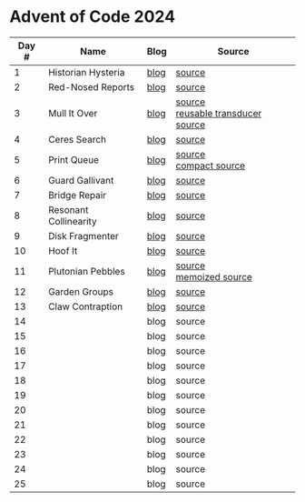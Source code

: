 # Advent of Code 2024

| Day # | Name                  | Blog                  | Source                                                                                                                     |
|-------|-----------------------|-----------------------|----------------------------------------------------------------------------------------------------------------------------|
| 1     | Historian Hysteria    | [blog](docs/day01.md) | [source](src/advent_2024_clojure/day01.clj)                                                                                |
| 2     | Red-Nosed Reports     | [blog](docs/day02.md) | [source](src/advent_2024_clojure/day02.clj)                                                                                |
| 3     | Mull It Over          | [blog](docs/day03.md) | [source](src/advent_2024_clojure/day03.clj)<br/>[reusable transducer source](src/advent_2024_clojure/day03_transducer.clj) |
| 4     | Ceres Search          | [blog](docs/day04.md) | [source](src/advent_2024_clojure/day04.clj)                                                                                |
| 5     | Print Queue           | [blog](docs/day05.md) | [source](src/advent_2024_clojure/day05.clj)<br/>[compact source](src/advent_2024_clojure/day05_compact.clj)                |
| 6     | Guard Gallivant       | [blog](docs/day06.md) | [source](src/advent_2024_clojure/day06.clj)                                                                                |
| 7     | Bridge Repair         | [blog](docs/day07.md) | [source](src/advent_2024_clojure/day07.clj)                                                                                |
| 8     | Resonant Collinearity | [blog](docs/day08.md) | [source](src/advent_2024_clojure/day08.clj)                                                                                |
| 9     | Disk Fragmenter       | [blog](docs/day09.md) | [source](src/advent_2024_clojure/day09.clj)                                                                                |
| 10    | Hoof It               | [blog](docs/day10.md) | [source](src/advent_2024_clojure/day10.clj)                                                                                |
| 11    | Plutonian Pebbles     | [blog](docs/day11.md) | [source](src/advent_2024_clojure/day11.clj)<br/>[memoized source](src/advent_2024_clojure/day11_memo.clj)                  |
| 12    | Garden Groups         | [blog](docs/day12.md) | [source](src/advent_2024_clojure/day12.clj)                                                                                |
| 13    | Claw Contraption      | [blog](docs/day13.md) | [source](src/advent_2024_clojure/day13.clj)                                                                                |
| 14    |                       | blog                  | source                                                                                                                     |
| 15    |                       | blog                  | source                                                                                                                     |
| 16    |                       | blog                  | source                                                                                                                     |
| 17    |                       | blog                  | source                                                                                                                     |
| 18    |                       | blog                  | source                                                                                                                     |
| 19    |                       | blog                  | source                                                                                                                     |
| 20    |                       | blog                  | source                                                                                                                     |
| 21    |                       | blog                  | source                                                                                                                     |
| 22    |                       | blog                  | source                                                                                                                     |
| 23    |                       | blog                  | source                                                                                                                     |
| 24    |                       | blog                  | source                                                                                                                     |
| 25    |                       | blog                  | source                                                                                                                     |
